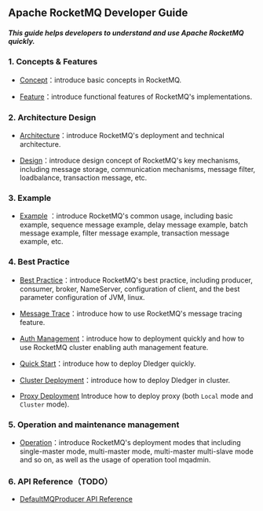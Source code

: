 ﻿Apache RocketMQ Developer Guide
--------

##### This guide helps developers to understand and use Apache RocketMQ quickly.

### 1. Concepts & Features

- [Concept](Concept.md)：introduce basic concepts in RocketMQ.

- [Feature](Feature.md)：introduce functional features of RocketMQ's implementations.


### 2. Architecture Design

- [Architecture](architecture.md)：introduce RocketMQ's deployment and technical architecture.

- [Design](design.md)：introduce design concept of RocketMQ's key mechanisms, including message storage, communication mechanisms, message filter, loadbalance, transaction message, etc.


### 3. Example

- [Example](RocketMQ_Example.md) ：introduce RocketMQ's common usage, including basic example, sequence message example, delay message example, batch message example, filter message example, transaction message example, etc.


### 4. Best Practice
- [Best Practice](best_practice.md)：introduce RocketMQ's best practice, including producer, consumer, broker, NameServer, configuration of client, and the best parameter configuration of JVM, linux.

- [Message Trace](msg_trace/user_guide.md)：introduce how to use RocketMQ's message tracing feature.

- [Auth Management](acl/Operations_ACL.md)：introduce how to deployment quickly and how to use RocketMQ cluster enabling auth management feature.

- [Quick Start](dledger/quick_start.md)：introduce how to deploy Dledger quickly.

- [Cluster Deployment](dledger/deploy_guide.md)：introduce how to deploy Dledger in cluster.

- [Proxy Deployment](proxy/deploy_guide.md)
  Introduce how to deploy proxy (both `Local` mode and `Cluster` mode).

### 5. Operation and maintenance management
- [Operation](operation.md)：introduce RocketMQ's deployment modes that including single-master mode, multi-master mode, multi-master multi-slave mode and so on, as well as the usage of operation tool mqadmin.


### 6. API Reference（TODO）

- [DefaultMQProducer API Reference](client/java/API_Reference_DefaultMQProducer.md)







